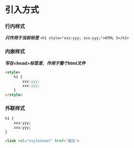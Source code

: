 # 引入方式
### 行内样式
***只作用于当前标签***
`<h1 style="xxx:yyy; xxx:yyy;">HTML 5</h1>`
### 内嵌样式
***写在\<head\>标签里***，***作用于整个html文件***
```html
<style>
	h1 {
		xxx:yyy;
		xxx:yyy;
	}
</style>
```
### 外联样式
```html
h1 {
	xxx:yyy;
	xxx:yyy;
}
```
```html
<link rel="stylesheet" href="路径">
```